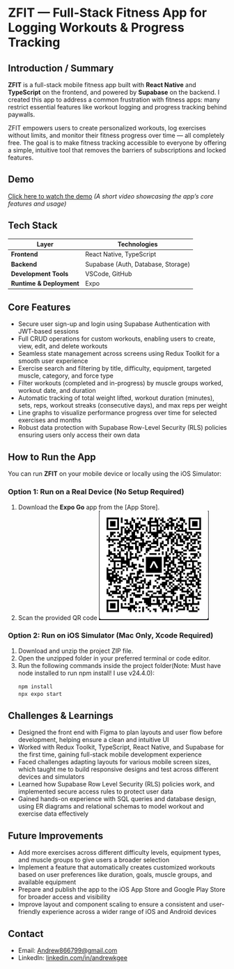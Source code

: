 # ZFIT — Full-Stack Fitness App for Logging Workouts & Progress Tracking


## Introduction / Summary


**ZFIT** is a full-stack mobile fitness app built with **React Native** and **TypeScript** on the frontend, and powered by **Supabase** on the backend. I created this app to address a common frustration with fitness apps: many restrict essential features like workout logging and progress tracking behind paywalls.


ZFIT empowers users to create personalized workouts, log exercises without limits, and monitor their fitness progress over time — all completely free. The goal is to make fitness tracking accessible to everyone by offering a simple, intuitive tool that removes the barriers of subscriptions and locked features.
## Demo


[Click here to watch the demo](https://youtu.be/ZKUYFcBDdLQ) 
*(A short video showcasing the app’s core features and usage)*


## Tech Stack


| Layer      | Technologies |
|------------|--------------|
| **Frontend**  | React Native, TypeScript |
| **Backend**   | Supabase (Auth, Database, Storage) |
| **Development Tools**     | VSCode, GitHub|
| **Runtime & Deployment**     | Expo |


## Core Features


- Secure user sign-up and login using Supabase Authentication with JWT-based sessions  
- Full CRUD operations for custom workouts, enabling users to create, view, edit, and delete workouts  
- Seamless state management across screens using Redux Toolkit for a smooth user experience  
- Exercise search and filtering by title, difficulty, equipment, targeted muscle, category, and force type  
- Filter workouts (completed and in-progress) by muscle groups worked, workout date, and duration  
- Automatic tracking of total weight lifted, workout duration (minutes), sets, reps, workout streaks (consecutive days), and max reps per weight  
- Line graphs to visualize performance progress over time for selected exercises and months  
- Robust data protection with Supabase Row-Level Security (RLS) policies ensuring users only access their own data  




## How to Run the App


You can run **ZFIT** on your mobile device or locally using the iOS Simulator:


### Option 1: Run on a Real Device (No Setup Required)


1. Download the **Expo Go** app from the [App Store].
2. Scan the provided QR code
![Scan to Run the App](./assets/QRCode.png)
### Option 2: Run on iOS Simulator (Mac Only, Xcode Required)


1. Download and unzip the project ZIP file.
2. Open the unzipped folder in your preferred terminal or code editor.
3. Run the following commands inside the project folder(Note: Must have node installed to run npm install! I use v24.4.0):
   ```bash
   npm install
   npx expo start


## Challenges & Learnings


- Designed the front end with Figma to plan layouts and user flow before development, helping ensure a clean and intuitive UI
- Worked with Redux Toolkit, TypeScript, React Native, and Supabase for the first time, gaining full-stack mobile development experience
- Faced challenges adapting layouts for various mobile screen sizes, which taught me to build responsive designs and test across different devices and simulators
- Learned how Supabase Row Level Security (RLS) policies work, and implemented secure access rules to protect user data
- Gained hands-on experience with SQL queries and database design, using ER diagrams and relational schemas to model workout and exercise data effectively
## Future Improvements


- Add more exercises across different difficulty levels, equipment types, and muscle groups to give users a broader selection
- Implement a feature that automatically creates customized workouts based on user preferences like duration, goals, muscle groups, and available equipment
- Prepare and publish the app to the iOS App Store and Google Play Store for broader access and visibility
-  Improve layout and component scaling to ensure a consistent and user-friendly experience across a wider range of iOS and Android devices


## Contact


- Email: [Andrew866799@gmail.com](mailto:Andrew866799@gmail.com) 
- LinkedIn: [linkedin.com/in/andrewkgee](https://www.linkedin.com/in/andrewkgee)
